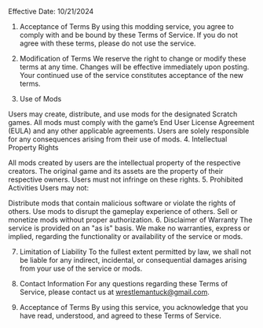 Effective Date: 10/21/2024

1. Acceptance of Terms
By using this modding service, you agree to comply with and be bound by these Terms of Service. If you do not agree with these terms, please do not use the service.

2. Modification of Terms
We reserve the right to change or modify these terms at any time. Changes will be effective immediately upon posting. Your continued use of the service constitutes acceptance of the new terms.

3. Use of Mods

Users may create, distribute, and use mods for the designated Scratch games.
All mods must comply with the game’s End User License Agreement (EULA) and any other applicable agreements.
Users are solely responsible for any consequences arising from their use of mods.
4. Intellectual Property Rights

All mods created by users are the intellectual property of the respective creators.
The original game and its assets are the property of their respective owners. Users must not infringe on these rights.
5. Prohibited Activities
Users may not:

Distribute mods that contain malicious software or violate the rights of others.
Use mods to disrupt the gameplay experience of others.
Sell or monetize mods without proper authorization.
6. Disclaimer of Warranty
The service is provided on an "as is" basis. We make no warranties, express or implied, regarding the functionality or availability of the service or mods.

7. Limitation of Liability
To the fullest extent permitted by law, we shall not be liable for any indirect, incidental, or consequential damages arising from your use of the service or mods.

8. Contact Information
For any questions regarding these Terms of Service, please contact us at wrestlemantuck@gmail.com.

9. Acceptance of Terms
By using this service, you acknowledge that you have read, understood, and agreed to these Terms of Service.
